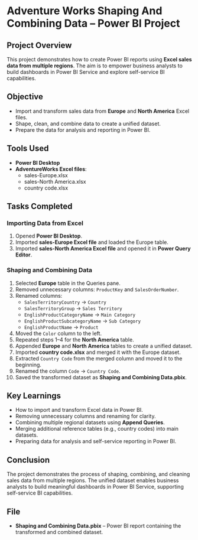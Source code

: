 # Adventure Works Shaping And Combining Data – Power BI Project

## Project Overview
This project demonstrates how to create Power BI reports using **Excel sales data from multiple regions**. The aim is to empower business analysts to build dashboards in Power BI Service and explore self-service BI capabilities.

## Objective
- Import and transform sales data from **Europe** and **North America** Excel files.  
- Shape, clean, and combine data to create a unified dataset.  
- Prepare the data for analysis and reporting in Power BI.  

## Tools Used
- **Power BI Desktop**  
- **AdventureWorks Excel files**:  
  - sales-Europe.xlsx  
  - sales-North America.xlsx  
  - country code.xlsx  

## Tasks Completed

### Importing Data from Excel
1. Opened **Power BI Desktop**.  
2. Imported **sales-Europe Excel file** and loaded the Europe table.  
3. Imported **sales-North America Excel file** and opened it in **Power Query Editor**.  

### Shaping and Combining Data
1. Selected **Europe** table in the Queries pane.  
2. Removed unnecessary columns: `ProductKey` and `SalesOrderNumber`.  
3. Renamed columns:  
   - `SalesTerritoryCountry` → `Country`  
   - `SalesTerritoryGroup` → `Sales Territory`  
   - `EnglishProductCategoryName` → `Main Category`  
   - `EnglishProductSubcategoryName` → `Sub Category`  
   - `EnglishProductName` → `Product`  
4. Moved the `Color` column to the left.  
5. Repeated steps 1–4 for the **North America** table.  
6. Appended **Europe** and **North America** tables to create a unified dataset.  
7. Imported **country code.xlsx** and merged it with the Europe dataset.  
8. Extracted `Country Code` from the merged column and moved it to the beginning.  
9. Renamed the column `Code` → `Country Code`.  
10. Saved the transformed dataset as **Shaping and Combining Data.pbix**.

## Key Learnings
- How to import and transform Excel data in Power BI.  
- Removing unnecessary columns and renaming for clarity.  
- Combining multiple regional datasets using **Append Queries**.  
- Merging additional reference tables (e.g., country codes) into main datasets.  
- Preparing data for analysis and self-service reporting in Power BI.

## Conclusion
The project demonstrates the process of shaping, combining, and cleaning sales data from multiple regions. The unified dataset enables business analysts to build meaningful dashboards in Power BI Service, supporting self-service BI capabilities.

## File
- **Shaping and Combining Data.pbix** – Power BI report containing the transformed and combined dataset.
